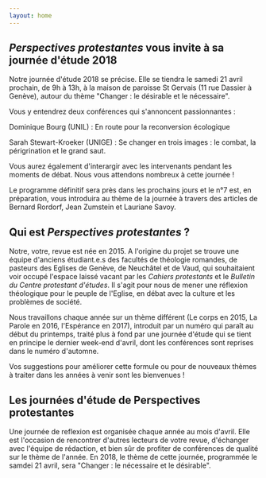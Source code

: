 ```yaml
---
layout: home
---
```


## *Perspectives protestantes* vous invite à sa journée d'étude 2018
Notre journée d'étude 2018 se précise. Elle se tiendra le samedi 21 avril prochain, de 9h à 13h, à la maison de paroisse St Gervais (11 rue Dassier à Genève), autour du thème "Changer&nbsp;: le désirable et le nécessaire".

Vous y entendrez deux conférences qui s'annoncent passionnantes&nbsp;: 

Dominique Bourg (UNIL)&nbsp;: En route pour la reconversion écologique

Sarah Stewart-Kroeker (UNIGE)&nbsp;: Se changer en trois images&nbsp;: le combat, la périgrination et le grand saut.

Vous aurez également d'interargir avec les intervenants pendant les moments de débat. Nous vous attendons nombreux à cette journée&nbsp;!

Le programme définitif sera près dans les prochains jours et le n°7 est, en préparation, vous introduira au thème de la journée à travers des articles de Bernard Rordorf, Jean Zumstein et Lauriane Savoy.
 

## Qui est *Perspectives protestantes*&nbsp;?
Notre, votre, revue est née en 2015. A l'origine du projet se trouve une équipe d'anciens étudiant.e.s des facultés de théologie romandes, de pasteurs des Eglises de Genève, de Neuchâtel et de Vaud, qui souhaitaient voir occupé l'espace laissé vacant par les *Cahiers protestants* et le *Bulletin du Centre protestant d'études*. Il s'agit pour nous de mener une réflexion théologique pour le peuple de l'Eglise, en débat avec la culture et les problèmes de société. 

Nous travaillons chaque année sur un thème différent (Le corps en 2015, La Parole en 2016, l'Espérance en 2017), introduit par un numéro qui paraît au début du printemps, traité plus à fond par une journée d'étude qui se tient en principe le dernier week-end d'avril, dont les conférences sont reprises dans le numéro d'automne.

Vos suggestions pour améliorer cette formule ou pour de nouveaux thèmes à traiter dans les années à venir sont les bienvenues ! 

## Les journées d'étude de Perspectives protestantes
Une journée de reflexion est organisée chaque année au mois d'avril. Elle est l'occasion de rencontrer d'autres lecteurs de votre revue, d'échanger avec l'équipe de rédaction, et bien sûr de profiter de conférences de qualité sur le thème de l'année.
En 2018, le thème de cette journée, programmée le samdei 21 avril, sera "Changer&nbsp;: le nécessaire et le désirable".
